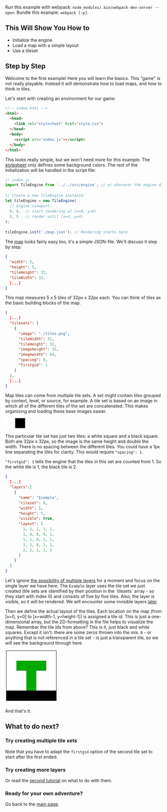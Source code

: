 Run this example with webpack: `node_modules/.bin/webpack-dev-server --open`. Bundle this example: `webpack [-p]`.

## This Will Show You How to

* Initialize the engine
* Load a map with a simple layout
* Use a tileset

## Step by Step

Welcome to the first example! Here you will learn the basics. This "game" is not really playable. Instead it will demonstrate how to load maps, and how to think in tiles.

Let's start with creating an environment for our game:

```html
<!-- index.html -->
<html>
  <head>
    <link rel="stylesheet" href="style.css">
  </head>
  <body>
    <script src="index.js"></script>
  </body>
</html>
```

This looks really simple, but we won't need more for this example. The [stylesheet](style.css) only defines some background colors. The rest of the initialization will be handled in the script file:

```js
// index.js
import TileEngine from '../../src/engine'; // or wherever the engine directory is

// Create a new TileEngine instance:
let tileEngine = new TileEngine(
  // Engine viewport:
  0, 0,  // start rendering at (x=0, y=0)
  5, 5   // render until (x=4, y=4)
);

tileEngine.init('./map.json'); // Rendering starts here
```

The [map](map.json) looks fairly easy too, it's a simple JSON-file. We'll discuss it step by step:

```json
{
  "width": 5,
  "height": 5,
  "tileHeight": 32,
  "tileWidth": 32,
  [...]
}
```

This map measures 5 x 5 tiles of 32px x 32px each. You can think of tiles as the basic building blocks of the map.

```json
{
  [...]
  "tilesets": [
    {
      "image": "./tiles.png",
      "tileWidth": 32,
      "tileHeight": 32,
      "imageheight": 32,
      "imagewidth": 64,
      "spacing": 0,
      "firstgid": 1
    }
  ],
  [...]
}
```

Map tiles can come from multiple tile sets. A set might contain tiles grouped by context, level, or source, for example. A tile set is based on an image in which all of the different tiles of the set are concatenated. This makes organizing and loading these base images easier.

![tileset](tiles.png)

This particular tile set has just two tiles: a white square and a black square. Both are 32px x 32px, so the image is the same height and double the width. There is no spacing between the different tiles. You could have a 1px line separating the tiles for clarity. This would require `"spacing": 1`.

`"firstgid": 1` tells the engine that the tiles in this set are counted from 1. So the white tile is 1, the black tile is 2.

```json
{
  [...]
  "layers":[
    {
      "name": "Example",
      "tileset": 0,
      "width": 5,
      "height": 5,
      "visible": true,
      "layout": [
        1, 1, 1, 1, 1,
        1, 0, 0, 0, 1,
        1, 1, 0, 1, 1,
        1, 1, 0, 1, 1,
        2, 2, 2, 2, 2
      ]
    }
  ]
}
```

Let's ignore [the possibility of multiple layers](../02%20-%20Layers) for a moment and focus on the single layer we have here. The `Example` layer uses the tile set we just created (tile sets are identified by their position in the ´tilesets´ array - so they start with index 0) and consists of five by five tiles. Also, the layer is visible, so it will be rendered. We will encounter some invisible layers [later](../04%20-%20Collision%20and%20pathfinding).

Then we define the actual layout of the tiles. Each location on the map (from [x=0, y=0] to [x=width-1, y=height-1]) is assigned a tile id. This is just a one-dimensional array, but the 2D-formatting in the file helps to visualize the map. Remember the tile ids from above? This is it, just black and white squares. Except it isn't: there are some zeros thrown into the mix. `0` - or anything that is not referenced in a tile set - is just a transparent tile, so we will see the background through here.

![screenshot](screenshot.jpg)

And that's it.


## What to do next?

### Try creating multiple tile sets

Note that you have to adapt the `firstgid` option of the second tile set to start after the first ended.

### Try creating more layers

Or read the [second tutorial](../02%20-%20Layers) on what to do with them.

### Ready for your own adventure?

Go back to the [main page](../../README.md).
